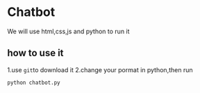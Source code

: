 # Chatbot
We will use html,css,js and python to run it
## how to use it
1.use `git`to download it
2.change your pormat in python,then run
```
python chatbot.py
```

